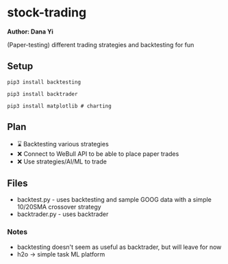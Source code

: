 # stock-trading
<b>Author: Dana Yi</b>

(Paper-testing) different trading strategies and backtesting for fun

## Setup
`pip3 install backtesting`

`pip3 install backtrader`

`pip3 install matplotlib # charting`

## Plan
- ⌛ Backtesting various strategies
- ❌ Connect to WeBull API to be able to place paper trades
- ❌ Use strategies/AI/ML to trade

## Files
- backtest.py - uses backtesting and sample GOOG data with a simple 10/20SMA crossover strategy
- backtrader.py - uses backtrader

### Notes
- backtesting doesn't seem as useful as backtrader, but will leave for now
- h2o -> simple task ML platform